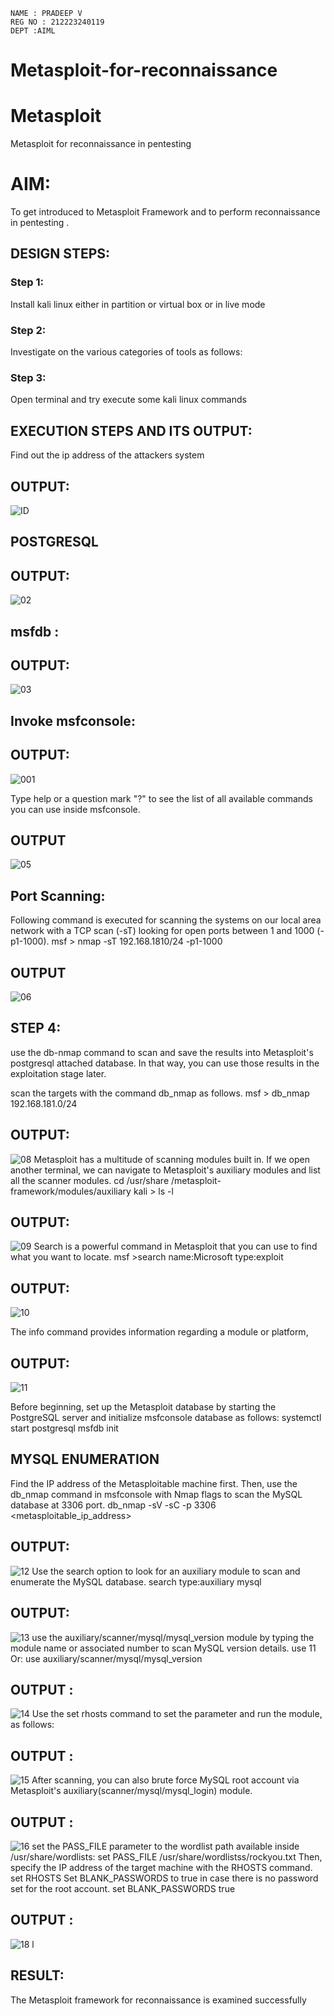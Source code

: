```
NAME : PRADEEP V
REG NO : 212223240119
DEPT :AIML
```
# Metasploit-for-reconnaissance
# Metasploit
Metasploit for reconnaissance in pentesting

# AIM:

To get introduced to Metasploit Framework and to  perform reconnaissance  in pentesting .

## DESIGN STEPS:

### Step 1:

Install kali linux either in partition or virtual box or in live mode

### Step 2:

Investigate on the various categories of tools as follows:

### Step 3:

Open terminal and try execute some kali linux commands

## EXECUTION STEPS AND ITS OUTPUT:
Find out the ip address of the attackers system


## OUTPUT:
![ID](https://github.com/user-attachments/assets/3fac5b1e-363a-4f4a-bc1f-d225c3ac3c89)



## POSTGRESQL


## OUTPUT:
![02](https://github.com/user-attachments/assets/4a46a1b8-8ebb-4f72-b53b-026fbd1ffe41)


## msfdb :

## OUTPUT:
![03](https://github.com/user-attachments/assets/2efe3c40-c37c-48a3-b708-964c056da52c)

## Invoke msfconsole:

## OUTPUT:

![001](https://github.com/user-attachments/assets/0d82f99d-8ecf-42df-97cd-b13204685f54)

Type help or a question mark "?" to see the list of all available commands you can use inside msfconsole.

## OUTPUT

![05](https://github.com/user-attachments/assets/a1dd4118-113e-4cfc-995e-4b2d1410929d)

## Port Scanning:
Following command is executed for scanning the systems on our local area network with a TCP scan (-sT) looking for open ports between 1 and 1000 (-p1-1000). msf > nmap -sT 192.168.1810/24 -p1-1000

 ## OUTPUT
 
![06](https://github.com/user-attachments/assets/691e8f68-7208-492e-bb90-0b5bd6788c08)
## STEP 4:
use the db-nmap command to scan and save the results into Metasploit's postgresql attached database. In that way, you can use those results in the exploitation stage later.

scan the targets with the command db_nmap as follows. msf > db_nmap 192.168.181.0/24
## OUTPUT:
![08](https://github.com/user-attachments/assets/238189e5-c59c-4340-bb85-0b2ca9bde6cf)
Metasploit has a multitude of scanning modules built in. If we open another terminal, we can navigate to Metasploit's auxiliary modules and list all the scanner modules. cd /usr/share /metasploit-framework/modules/auxiliary kali > ls -l
## OUTPUT:
![09](https://github.com/user-attachments/assets/00eeff83-e74d-4bc5-a00d-821428186dc2)
Search is a powerful command in Metasploit that you can use to find what you want to locate. msf >search name:Microsoft type:exploit
## OUTPUT:
![10](https://github.com/user-attachments/assets/b5d0af80-116b-4bc2-8f37-140645bba5cd)

The info command provides information regarding a module or platform,
## OUTPUT:
![11](https://github.com/user-attachments/assets/db0f321e-add0-47ff-8534-31a7aab57aee)

Before beginning, set up the Metasploit database by starting the PostgreSQL server and initialize msfconsole database as follows: systemctl start postgresql msfdb init
## MYSQL ENUMERATION
Find the IP address of the Metasploitable machine first. Then, use the db_nmap command in msfconsole with Nmap flags to scan the MySQL database at 3306 port. db_nmap -sV -sC -p 3306 <metasploitable_ip_address>
## OUTPUT:
![12](https://github.com/user-attachments/assets/bc84e442-a15a-4881-abcb-f6737a34ee87)
Use the search option to look for an auxiliary module to scan and enumerate the MySQL database. search type:auxiliary mysql
## OUTPUT:
![13](https://github.com/user-attachments/assets/2d555d67-0e4d-4b24-b78f-4555fd839e77)
use the auxiliary/scanner/mysql/mysql_version module by typing the module name or associated number to scan MySQL version details. use 11 Or: use auxiliary/scanner/mysql/mysql_version
## OUTPUT :
![14](https://github.com/user-attachments/assets/18b86061-b729-4cbc-baa7-edc12779494a)
Use the set rhosts command to set the parameter and run the module, as follows:
## OUTPUT :
![15](https://github.com/user-attachments/assets/c2605810-9243-4aa4-b99a-6c6255182396)
After scanning, you can also brute force MySQL root account via Metasploit's auxiliary(scanner/mysql/mysql_login) module.
## OUTPUT :
![16](https://github.com/user-attachments/assets/c122efcd-e7c4-4c27-9e9e-3e40815496d6)
set the PASS_FILE parameter to the wordlist path available inside /usr/share/wordlists: set PASS_FILE /usr/share/wordlistss/rockyou.txt Then, specify the IP address of the target machine with the RHOSTS command. set RHOSTS Set BLANK_PASSWORDS to true in case there is no password set for the root account. set BLANK_PASSWORDS true
## OUTPUT :
![18 l](https://github.com/user-attachments/assets/12431d41-f034-4796-9f96-925ce449b8a6)


## RESULT:
The Metasploit framework for reconnaissance is  examined successfully
